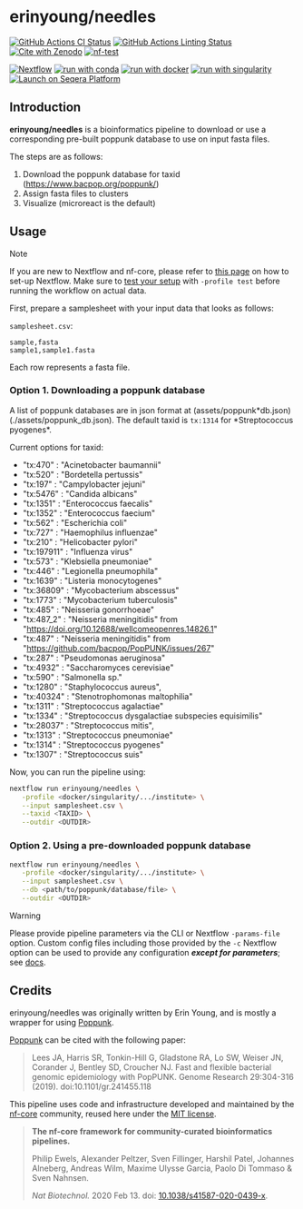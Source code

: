 # erinyoung/needles

[![GitHub Actions CI Status](https://github.com/erinyoung/needles/actions/workflows/ci.yml/badge.svg)](https://github.com/erinyoung/needles/actions/workflows/ci.yml)
[![GitHub Actions Linting Status](https://github.com/erinyoung/needles/actions/workflows/linting.yml/badge.svg)](https://github.com/erinyoung/needles/actions/workflows/linting.yml)[![Cite with Zenodo](http://img.shields.io/badge/DOI-10.5281/zenodo.XXXXXXX-1073c8?labelColor=000000)](https://doi.org/10.5281/zenodo.XXXXXXX)
[![nf-test](https://img.shields.io/badge/unit_tests-nf--test-337ab7.svg)](https://www.nf-test.com)

[![Nextflow](https://img.shields.io/badge/nextflow%20DSL2-%E2%89%A524.04.2-23aa62.svg)](https://www.nextflow.io/)
[![run with conda](http://img.shields.io/badge/run%20with-conda-3EB049?labelColor=000000&logo=anaconda)](https://docs.conda.io/en/latest/)
[![run with docker](https://img.shields.io/badge/run%20with-docker-0db7ed?labelColor=000000&logo=docker)](https://www.docker.com/)
[![run with singularity](https://img.shields.io/badge/run%20with-singularity-1d355c.svg?labelColor=000000)](https://sylabs.io/docs/)
[![Launch on Seqera Platform](https://img.shields.io/badge/Launch%20%F0%9F%9A%80-Seqera%20Platform-%234256e7)](https://cloud.seqera.io/launch?pipeline=https://github.com/erinyoung/needles)

## Introduction

**erinyoung/needles** is a bioinformatics pipeline to download or use a corresponding pre-built poppunk database to use on input fasta files.

The steps are as follows:

1. Download the poppunk database for taxid (https://www.bacpop.org/poppunk/)
2. Assign fasta files to clusters
3. Visualize (microreact is the default)

## Usage

> [!NOTE]
> If you are new to Nextflow and nf-core, please refer to [this page](https://nf-co.re/docs/usage/installation) on how to set-up Nextflow. Make sure to [test your setup](https://nf-co.re/docs/usage/introduction#how-to-run-a-pipeline) with `-profile test` before running the workflow on actual data.

First, prepare a samplesheet with your input data that looks as follows:

`samplesheet.csv`:

```csv
sample,fasta
sample1,sample1.fasta
```

Each row represents a fasta file.

### Option 1. Downloading a poppunk database

A list of poppunk databases are in json format at (assets/poppunk*db.json)(./assets/poppunk_db.json). The default taxid is `tx:1314` for *Streptococcus pyogenes\*.

Current options for taxid:

- "tx:470" : "Acinetobacter baumannii"
- "tx:520" : "Bordetella pertussis"
- "tx:197" : "Campylobacter jejuni"
- "tx:5476" : "Candida albicans"
- "tx:1351" : "Enterococcus faecalis"
- "tx:1352" : "Enterococcus faecium"
- "tx:562" : "Escherichia coli"
- "tx:727" : "Haemophilus influenzae"
- "tx:210" : "Helicobacter pylori"
- "tx:197911" : "Influenza virus"
- "tx:573" : "Klebsiella pneumoniae"
- "tx:446" : "Legionella pneumophila"
- "tx:1639" : "Listeria monocytogenes"
- "tx:36809" : "Mycobacterium abscessus"
- "tx:1773" : "Mycobacterium tuberculosis"
- "tx:485" : "Neisseria gonorrhoeae"
- "tx:487_2" : "Neisseria meningitidis" from "https://doi.org/10.12688/wellcomeopenres.14826.1"
- "tx:487" : "Neisseria meningitidis" from "https://github.com/bacpop/PopPUNK/issues/267"
- "tx:287" : "Pseudomonas aeruginosa"
- "tx:4932" : "Saccharomyces cerevisiae"
- "tx:590" : "Salmonella sp."
- "tx:1280" : "Staphylococcus aureus",
- "tx:40324" : "Stenotrophomonas maltophilia"
- "tx:1311" : "Streptococcus agalactiae"
- "tx:1334" : "Streptococcus dysgalactiae subspecies equisimilis"
- "tx:28037" : "Streptococcus mitis",
- "tx:1313" : "Streptococcus pneumoniae"
- "tx:1314" : "Streptococcus pyogenes"
- "tx:1307" : "Streptococcus suis"

Now, you can run the pipeline using:

```bash
nextflow run erinyoung/needles \
   -profile <docker/singularity/.../institute> \
   --input samplesheet.csv \
   --taxid <TAXID> \
   --outdir <OUTDIR>
```

### Option 2. Using a pre-downloaded poppunk database

```bash
nextflow run erinyoung/needles \
   -profile <docker/singularity/.../institute> \
   --input samplesheet.csv \
   --db <path/to/poppunk/database/file> \
   --outdir <OUTDIR>
```

> [!WARNING]
> Please provide pipeline parameters via the CLI or Nextflow `-params-file` option. Custom config files including those provided by the `-c` Nextflow option can be used to provide any configuration _**except for parameters**_; see [docs](https://nf-co.re/docs/usage/getting_started/configuration#custom-configuration-files).

## Credits

erinyoung/needles was originally written by Erin Young, and is mostly a wrapper for using [Poppunk](https://github.com/bacpop/PopPUNK).

[Poppunk](https://github.com/bacpop/PopPUNK) can be cited with the following paper:

> Lees JA, Harris SR, Tonkin-Hill G, Gladstone RA, Lo SW, Weiser JN, Corander J, Bentley SD, Croucher NJ. Fast and flexible bacterial genomic epidemiology with PopPUNK. Genome Research 29:304-316 (2019). doi:10.1101/gr.241455.118

This pipeline uses code and infrastructure developed and maintained by the [nf-core](https://nf-co.re) community, reused here under the [MIT license](https://github.com/nf-core/tools/blob/main/LICENSE).

> **The nf-core framework for community-curated bioinformatics pipelines.**
>
> Philip Ewels, Alexander Peltzer, Sven Fillinger, Harshil Patel, Johannes Alneberg, Andreas Wilm, Maxime Ulysse Garcia, Paolo Di Tommaso & Sven Nahnsen.
>
> _Nat Biotechnol._ 2020 Feb 13. doi: [10.1038/s41587-020-0439-x](https://dx.doi.org/10.1038/s41587-020-0439-x).
